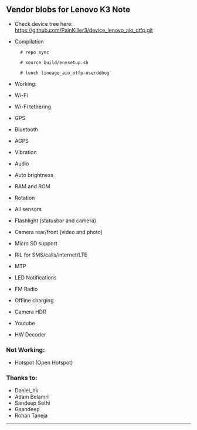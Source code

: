 Vendor blobs for Lenovo K3 Note
---------------
* Check device tree here:
https://github.com/PainKiller3/device_lenovo_aio_otfp.git

* Compilation
        
        # repo sync
        
        # source build/envsetup.sh
        
        # lunch lineage_aio_otfp-userdebug

* Working:
 * Wi-Fi
 * Wi-Fi tethering
 * GPS
 * Bluetooth
 * AGPS
 * Vibration
 * Audio
 * Auto brightness
 * RAM and ROM
 * Rotation
 * All sensors
 * Flashlight (statusbar and camera)
 * Camera rear/front (video and photo)
 * Micro SD support
 * RIL for SMS/calls/internet/LTE 
 * MTP 
 * LED Notifications
 * FM Radio
 * Offline charging
 * Camera HDR
 * Youtube
 * HW Decoder

### Not Working:
* Hotspot (Open Hotspot)

### Thanks to:
 * Daniel_hk
 * Adam Belamri
 * Sandeep Sethi
 * Gsandeep
 * Rohan Taneja

---------------
